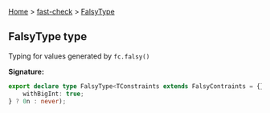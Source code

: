 [Home](/) &gt; [fast-check](../fast-check.md) &gt; [FalsyType](FalsyType.md)

## FalsyType type

Typing for values generated by `fc.falsy()`

<b>Signature:</b>

```typescript
export declare type FalsyType<TConstraints extends FalsyContraints = {}> = false | null | 0 | '' | typeof NaN | undefined | (TConstraints extends {
    withBigInt: true;
} ? 0n : never);
```
